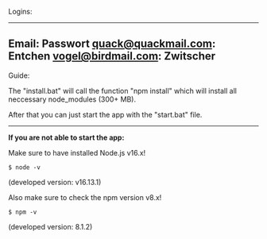 Logins:

---
Email: Passwort
quack@quackmail.com: Entchen
vogel@birdmail.com: Zwitscher
---


Guide:

The "install.bat" will call the function "npm install" which will install all neccessary node_modules (300+ MB).

After that you can just start the app with the "start.bat" file.

------

**If you are not able to start the app:**

Make sure to have installed Node.js v16.x!

```$ node -v```

(developed version: v16.13.1)

Also make sure to check the npm version v8.x!

```$ npm -v```

(developed version: 8.1.2)

